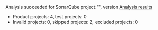 Analysis succeeded for SonarQube project "", version  [Analysis results](https://sonarcloud.io/dashboard/index/sanandreasunity)
- Product projects: 4, test projects: 0
- Invalid projects: 0, skipped projects: 2, excluded projects: 0
